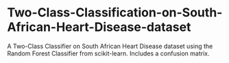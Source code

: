 # Two-Class-Classification-on-South-African-Heart-Disease-dataset
A Two-Class Classifier on South African Heart Disease dataset using the Random Forest Classifier from scikit-learn. Includes a confusion matrix.
